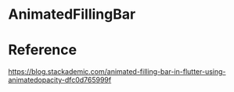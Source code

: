 # AnimatedFillingBar

# Reference
https://blog.stackademic.com/animated-filling-bar-in-flutter-using-animatedopacity-dfc0d765999f